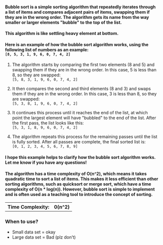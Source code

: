 #### Bubble sort is a simple sorting algorithm that repeatedly iterates through a list of items and compares adjacent pairs of items, swapping them if they are in the wrong order. The algorithm gets its name from the way smaller or larger elements "bubble" to the top of the list.

#### This algorithm is like settling heavy element at bottom.

####  Here is an example of how the bubble sort algorithm works, using the following list of numbers as an example: <br> `[8, 5, 3, 1, 9, 6, 0, 7, 4, 2]`

1. The algorithm starts by comparing the first two elements (8 and 5) and swapping them if they are in the wrong order. In this case, 5 is less than 8, so they are swapped:
<br> `[5, 8, 3, 1, 9, 6, 0, 7, 4, 2]`

2. It then compares the second and third elements (8 and 3) and swaps them if they are in the wrong order. In this case, 3 is less than 8, so they are swapped:
<br> `[5, 3, 8, 1, 9, 6, 0, 7, 4, 2]`

3. It continues this process until it reaches the end of the list, at which point the largest element will have "bubbled" to the end of the list. After the first pass, the list looks like this:
<br> `[5, 3, 1, 8, 9, 6, 0, 7, 4, 2]`

4. The algorithm repeats this process for the remaining passes until the list is fully sorted. After all passes are complete, the final sorted list is:
<br> `[0, 1, 2, 3, 4, 5, 6, 7, 8, 9]`

#### I hope this example helps to clarify how the bubble sort algorithm works. Let me know if you have any questions!

#### The algorithm has a time complexity of O(n^2), which means it takes quadratic time to sort a list of items. This makes it less efficient than other sorting algorithms, such as quicksort or merge sort, which have a time complexity of O(n * log(n)). However, bubble sort is simple to implement and is often used as a teaching tool to introduce the concept of sorting.

<table>
    <tr>
        <th>Time Complexity:</th>
        <th> 0(n^2)</th>
    <tr>
</table>

### When to use?

- Small data set = okay
- Large data set = Bad (plz don’t)

